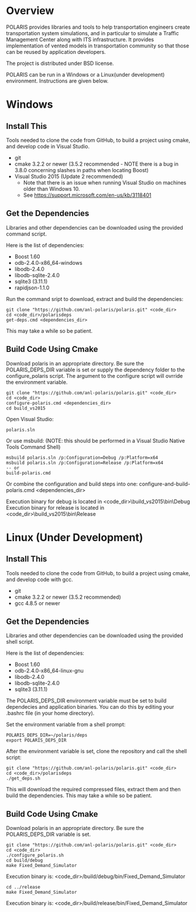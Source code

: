 Overview
=========
POLARIS provides libraries and tools to help transportation engineers create 
transportation system simulations, and in particular to simulate a Traffic 
Management Center along with ITS infrastructure. It provides implementation 
of vented models in transportation community so that those can be reused by 
application developers.

The project is distributed under BSD license.

POLARIS can be run in a Windows or a Linux(under development) environment. 
Instructions are given below.

Windows
=======

Install This
------------
Tools needed to clone the code from GitHub, to build a project using cmake, 
and develop code in Visual Studio.

* git
* cmake 3.2.2 or newer (3.5.2 recommended - NOTE there is a bug in 3.8.0 concerning slashes in paths when locating Boost)
* Visual Studio 2015 (Update 2 recommended)
	- Note that there is an issue when running Visual Studio on machines older than Windows 10.
	- See https://support.microsoft.com/en-us/kb/3118401

Get the Dependencies
--------------------
Libraries and other dependencies can be downloaded using the provided command
script.

Here is the list of dependencies:
* Boost 1.60
* odb-2.4.0-x86_64-windows
* libodb-2.4.0
* libodb-sqlite-2.4.0
* sqlite3 (3.11.1)
* rapidjson-1.1.0

Run the command sript to download, extract and build the dependencies:

	git clone "https://github.com/anl-polaris/polaris.git" <code_dir>
	cd <code_dir>/polarisdeps
	get-deps.cmd <dependencies_dir>
	
This may take a while so be patient.

Build Code Using Cmake
----------------------
Download polaris in an appropriate directory. Be sure the POLARIS_DEPS_DIR 
variable is set or supply the dependency folder to the configure_polaris script.
The argument to the configure script will ovrride the environment variable.

	git clone "https://github.com/anl-polaris/polaris.git" <code_dir>
	cd <code_dir>
	configure-polaris.cmd <dependencies_dir>
	cd build_vs2015

Open Visual Studio:

	polaris.sln
	
Or use msbuild: (NOTE: this should be performed in a Visual Studio Native Tools 
Command Shell)

	msbuild polaris.sln /p:Configuration=Debug /p:Platform=x64
	msbuild polaris.sln /p:Configuration=Release /p:Platform=x64
	-- or
	build-polaris.cmd
	
Or combine the configuration and build steps into one:
	configure-and-build-polaris.cmd <dependencies_dir>
	
Execution binary for debug is located in <code_dir>\build_vs2015\bin\Debug
Execution binary for release is located in <code_dir>\build_vs2015\bin\Release


Linux (Under Development)
=========================

Install This
------------
Tools needed to clone the code from GitHub, to build a project using cmake, 
and develop code with gcc.

* git
* cmake 3.2.2 or newer (3.5.2 recommended)
* gcc 4.8.5 or newer

Get the Dependencies
--------------------
Libraries and other dependencies can be downloaded using the provided shell
script.

Here is the list of dependencies:
* Boost 1.60
* odb-2.4.0-x86_64-linux-gnu
* libodb-2.4.0
* libodb-sqlite-2.4.0
* sqlite3 (3.11.1)

The POLARIS_DEPS_DIR environment variable must be set to build dependecies 
and application binaries. You can do this by editing your .bashrc file (in 
your home directory).

Set the environment variable from a shell prompt:

	POLARIS_DEPS_DIR=~/polaris/deps
	export POLARIS_DEPS_DIR
	
After the environment variable is set, clone the repository and call the shell 
script:

	git clone "https://github.com/anl-polaris/polaris.git" <code_dir>
	cd <code_dir>/polarisdeps
	./get_deps.sh
	
This will download the required compressed files, extract them and then build 
the dependencies. This may take a while so be patient.

Build Code Using Cmake
----------------------
Download polaris in an appropriate directory. Be sure the POLARIS_DEPS_DIR 
variable is set.

	git clone "https://github.com/anl-polaris/polaris.git" <code_dir>
	cd <code_dir>
	./configure_polaris.sh
	cd build/debug
	make Fixed_Demand_Simulator

Execution binary is: <code_dir>/build/debug/bin/Fixed_Demand_Simulator

	cd ../release
	make Fixed_Demand_Simulator
	
Execution binary is: <code_dir>/build/release/bin/Fixed_Demand_Simulator






